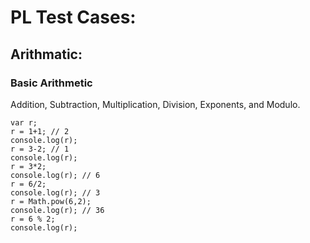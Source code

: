 PL Test Cases:
==============

Arithmatic:
-----------

### Basic Arithmetic

Addition, Subtraction, Multiplication, Division, Exponents, and Modulo.

~~~~~~~~~~~~~~~~~~~~~~~~~~~~~~~~~~~~~~~~~~~~~~~~~~~~~~~~~~~~~~~~~~~~~~~~~~~~~~~~
var r;
r = 1+1; // 2
console.log(r);
r = 3-2; // 1
console.log(r);
r = 3*2;
console.log(r); // 6
r = 6/2;
console.log(r); // 3
r = Math.pow(6,2);
console.log(r); // 36
r = 6 % 2;
console.log(r);
~~~~~~~~~~~~~~~~~~~~~~~~~~~~~~~~~~~~~~~~~~~~~~~~~~~~~~~~~~~~~~~~~~~~~~~~~~~~~~~~
